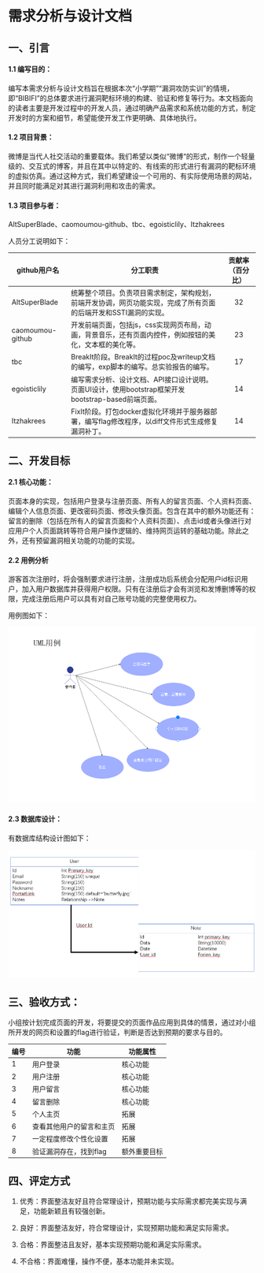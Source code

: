 # 需求分析与设计文档

## 一、引言

#### 1.1 编写目的：

编写本需求分析与设计文档旨在根据本次“小学期”“漏洞攻防实训”的情境，即“BIBIFI”的总体要求进行漏洞靶标环境的构建、验证和修复等行为。本文档面向的读者主要是开发过程中的开发人员，通过明确产品需求和系统功能的方式，制定开发时的方案和细节，希望能使开发工作更明确、具体地执行。

#### 1.2 项目背景：

微博是当代人社交活动的重要载体。我们希望以类似“微博“的形式，制作一个轻量级的、交互式的博客，并且在其中以特定的、有线索的形式进行有漏洞的靶标环境的虚拟仿真。通过这种方式，我们希望建设一个可用的、有实际使用场景的网站，并且同时能满足对其进行漏洞利用和攻击的需求。

#### 1.3 项目参与者：

AltSuperBlade、caomoumou-github、tbc、egoisticlily、Itzhakrees

人员分工说明如下：

| github用户名        | 分工职责                                                             | 贡献率（百分比） |
| ---------------- | ---------------------------------------------------------------- |:--------:|
| AltSuperBlade    | 统筹整个项目。负责项目需求制定，架构规划，前端开发协调，网页功能实现，完成了所有页面的后端开发和SSTI漏洞的实现。       | 32       |
| caomoumou-github | 开发前端页面，包括js，css实现网页布局，动画，背景音乐，还有页面内控件，例如按钮的美化，文本框的美化等。           | 23       |
| tbc              | BreakIt阶段。BreakIt的过程poc及writeup文档的编写，exp脚本的编写。总实验报告的编写。          | 17       |
| egoisticlily     | 编写需求分析、设计文档、API接口设计说明。页面UI设计，使用bootstrap框架开发bootstrap-based前端页面。 | 14       |
| Itzhakrees       | FixIt阶段。打包docker虚拟化环境并于服务器部署，编写flag修改程序，以diff文件形式生成修复漏洞补丁。       | 14       |

## 二、开发目标

#### 2.1 核心功能：

页面本身的实现，包括用户登录与注册页面、所有人的留言页面、个人资料页面、编辑个人信息页面、更改密码页面、修改头像页面。包含在其中的额外功能还有：留言的删除（包括在所有人的留言页面和个人资料页面）、点击id或者头像进行对应用户个人页面跳转等符合用户操作逻辑的、维持网页运转的基础功能。除此之外，还有预留漏洞相关功能的功能的实现。

#### 2.2 用例分析

游客首次注册时，将会强制要求进行注册，注册成功后系统会分配用户id标识用户，加入用户数据库并获得用户权限。只有在注册后才会有浏览和发博删博等的权限，完成注册后用户可以具有对自己账号功能的完整使用权力。

用例图如下：

![](pics_for_markdown/uml1.png)

#### 2.3 数据库设计：

有数据库结构设计图如下：

![](pics_for_markdown/db.png)

## 三、验收方式：

小组按计划完成页面的开发，将要提交的页面作品应用到具体的情景，通过对小组所开发的网页和设置的flag进行验证，判断是否达到预期的要求与目的。

| 编号  | 功能            | 功能属性   |
| --- | ------------- | ------ |
| 1   | 用户登录          | 核心功能   |
| 2   | 用户注册          | 核心功能   |
| 3   | 用户留言          | 核心功能   |
| 4   | 留言删除          | 核心功能   |
| 5   | 个人主页          | 拓展     |
| 6   | 查看其他用户的留言和主页  | 拓展     |
| 7   | 一定程度修改个性化设置   | 拓展     |
| 8   | 验证漏洞存在，找到flag | 额外重要目标 |

## 四、评定方式

1. 优秀：界面整洁友好且符合常理设计，预期功能与实际需求都完美实现与满足，功能新颖且有较强创新。

2. 良好：界面整洁友好，符合常理设计，实现预期功能和满足实际需求。

3. 合格：界面整洁且友好，基本实现预期功能和满足实际需求。

4. 不合格：界面难懂，操作不便，基本功能并未实现。
